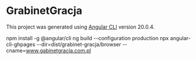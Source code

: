 # GrabinetGracja

This project was generated using [Angular CLI](https://github.com/angular/angular-cli) version 20.0.4.

npm install -g @angular/cli
ng build --configuration production
npx angular-cli-ghpages --dir=dist/grabinet-gracja/browser --cname=www.gabinetgracja.com.pl

